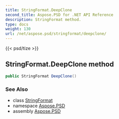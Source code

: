 ```yaml
---
title: StringFormat.DeepClone
second_title: Aspose.PSD for .NET API Reference
description: StringFormat method. 
type: docs
weight: 130
url: /net/aspose.psd/stringformat/deepclone/
---
```

{{< psd/tize >}}
## StringFormat.DeepClone method

```csharp
public StringFormat DeepClone()
```

### See Also

* class [StringFormat](../)
* namespace [Aspose.PSD](../../stringformat/)
* assembly [Aspose.PSD](../../../)


